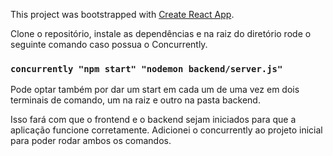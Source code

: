 This project was bootstrapped with [Create React App](https://github.com/facebook/create-react-app).

Clone o repositório, instale as dependências e na raiz do diretório rode o seguinte comando caso possua o Concurrently.

### `concurrently "npm start" "nodemon backend/server.js"`

Pode optar também por dar um start em cada um de uma vez em dois terminais de comando, um na raiz e outro na pasta backend.

Isso fará com que o frontend e o backend sejam iniciados para que a aplicação funcione corretamente.
Adicionei o concurrently ao projeto inicial para poder rodar ambos os comandos.